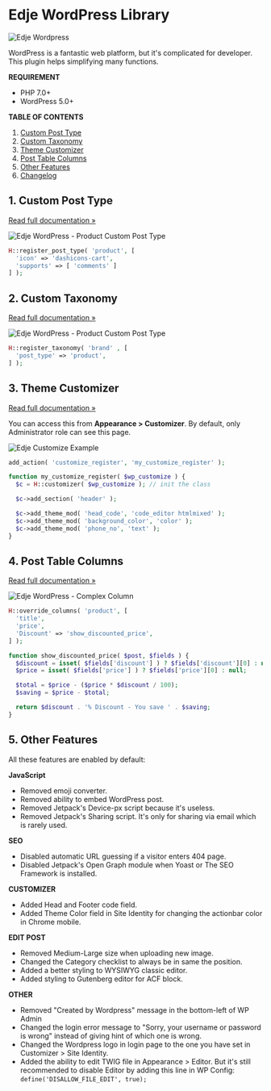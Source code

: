 # Edje WordPress Library

![Edje Wordpress](https://cdn.setyono.net/edge/wp-edge.jpg)

WordPress is a fantastic web platform, but it's complicated for developer. This plugin helps simplifying many functions.

**REQUIREMENT**

- PHP 7.0+
- WordPress 5.0+

**TABLE OF CONTENTS**

1. [Custom Post Type](#1-custom-post-type)
1. [Custom Taxonomy](#2-custom-taxonomy)
1. [Theme Customizer](#3-theme-customizer)
1. [Post Table Columns](#4-post-table-columns)
1. [Other Features](#5-other-features)
1. [Changelog](https://github.com/hrsetyono/edje-wp-library/wiki/Changelog)

## 1. Custom Post Type

[Read full documentation »](https://github.com/hrsetyono/edje-wp-library/wiki/Custom-Post-Type)

![Edje WordPress - Product Custom Post Type](https://cdn.setyono.net/edjewp/cpt-product.jpg)

```php
H::register_post_type( 'product', [
  'icon' => 'dashicons-cart',
  'supports' => [ 'comments' ]
] );
```

## 2. Custom Taxonomy

[Read full documentation »](https://github.com/hrsetyono/edje-wp-library/wiki/Custom-Taxonomy)

![Edje WordPress - Product Custom Post Type](https://cdn.setyono.net/edjewp/cpt-product.jpg)

```php
H::register_taxonomy( 'brand' , [
  'post_type' => 'product',
] );
```


## 3. Theme Customizer

[Read full documentation »](https://github.com/hrsetyono/edje-wp-library/wiki/Customizer)

You can access this from **Appearance > Customizer**. By default, only Administrator role can see this page.

![Edje Customize Example](https://cdn.setyono.net/edjewp/cust-sample-header.jpg)

```php
add_action( 'customize_register', 'my_customize_register' );

function my_customize_register( $wp_customize ) {
  $c = H::customizer( $wp_customize ); // init the class

  $c->add_section( 'header' );

  $c->add_theme_mod( 'head_code', 'code_editor htmlmixed' );
  $c->add_theme_mod( 'background_color', 'color' );
  $c->add_theme_mod( 'phone_no', 'text' );
}
```

## 4. Post Table Columns

[Read full documentation »](https://github.com/hrsetyono/edje-wp-library/wiki/Table-Columns)

![Edje WordPress - Complex Column](https://cdn.setyono.net/edjewp/cpt-column.jpg)

```php
H::override_columns( 'product', [
  'title',
  'price',
  'Discount' => 'show_discounted_price',
] );

function show_discounted_price( $post, $fields ) { 
  $discount = isset( $fields['discount'] ) ? $fields['discount'][0] : null;
  $price = isset( $fields['price'] ) ? $fields['price'][0] : null;

  $total = $price - ($price * $discount / 100);
  $saving = $price - $total;

  return $discount . '% Discount - You save ' . $saving;
}
```

## 5. Other Features

All these features are enabled by default:

**JavaScript**

- Removed emoji converter.
- Removed ability to embed WordPress post.
- Removed Jetpack's Device-px script because it's useless.
- Removed Jetpack's Sharing script. It's only for sharing via email which is rarely used.

**SEO**

- Disabled automatic URL guessing if a visitor enters 404 page.
- Disabled Jetpack's Open Graph module when Yoast or The SEO Framework is installed.

**CUSTOMIZER**

- Added Head and Footer code field.
- Added Theme Color field in Site Identity for changing the actionbar color in Chrome mobile.

**EDIT POST**

- Removed Medium-Large size when uploading new image.
- Changed the Category checklist to always be in same the position.
- Added a better styling to WYSIWYG classic editor.
- Added styling to Gutenberg editor for ACF block.

**OTHER**

- Removed "Created by Wordpress" message in the bottom-left of WP Admin
- Changed the login error message to "Sorry, your username or password is wrong" instead of giving hint of which one is wrong.
- Changed the Wordpress logo in login page to the one you have set in Customizer > Site Identity.
- Added the ability to edit TWIG file in Appearance > Editor. But it's still recommended to disable Editor by adding this line in WP Config: `define('DISALLOW_FILE_EDIT', true);`